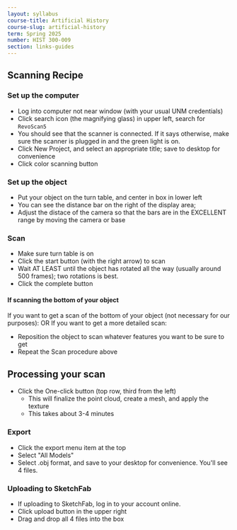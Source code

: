```yaml
---
layout: syllabus
course-title: Artificial History
course-slug: artificial-history
term: Spring 2025
number: HIST 300-009
section: links-guides
---
```


## Scanning Recipe

### Set up the computer
- Log into computer not near window (with your usual UNM credentials)
- Click search icon (the magnifying glass) in upper left, search for `RevoScan5`
- You should see that the scanner is connected. If it says otherwise, make sure the scanner is plugged in and the green light is on.
- Click New Project, and select an appropriate title; save to desktop for convenience
- Click color scanning button

### Set up the object
- Put your object on the turn table, and center in box in lower left
- You can see the distance bar on the right of the display area;
- Adjust the distace of the camera so that the bars are in the EXCELLENT range by moving the camera or base

### Scan
- Make sure turn table is on
- Click the start button (with the right arrow) to scan
- Wait AT LEAST until the object has rotated all the way (usually around 500 frames); two rotations is best.
- Click the complete button

#### If scanning the bottom of your object
If you want to get a scan of the bottom of your object (not necessary for our purposes):
OR
If you want to get a more detailed scan: 
- Reposition the object to scan whatever features you want to be sure to get
- Repeat the Scan procedure above


## Processing your scan
- Click the One-click button (top row, third from the left) 
  - This will finalize the point cloud, create a mesh, and apply the texture
  - This takes about 3-4 minutes

### Export
- Click the export menu item at the top
- Select "All Models"
- Select .obj format, and save to your desktop for convenience. You'll see 4 files.

### Uploading to SketchFab
- If uploading to SketchFab, log in to your account online. 
- Click upload button in the upper right
- Drag and drop all 4 files into the box